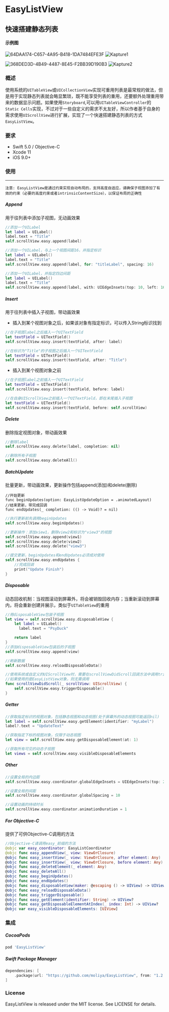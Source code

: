 # EasyListView



## 快速搭建静态列表

#### 示例图

![64DAA174-C657-4A95-B418-1DA7484EFE3F](64DAA174-C657-4A95-B418-1DA7484EFE3F.jpeg) ![Kapture1](Kapture1.gif)

![368DED3D-4B49-4487-8E45-F2BB39D190B3](368DED3D-4B49-4487-8E45-F2BB39D190B3.jpeg) ![Kapture2](Kapture2.gif)



### 概述

使用系统的`UITableView`或`UICollectionView`实现可重用列表是最常规的做法，但是用于实现静态列表就会略显繁琐，既不能享受列表的重用，还要额外处理重用带来的数据显示问题。如果使用`Storyboard`,可以用`UITableViewController`的`Static Cells`实现，不过对于一些自定义的需求不太友好，所以作者基于自身的需求使用`UIScrollView`进行扩展，实现了一个快速搭建静态列表的方式`EasyListView`。

### 要求

- Swift 5.0 / Objective-C
- Xcode 11
- iOS 9.0+

### 使用

---

```
注意: EasyListView是通过约束实现自动布局的，支持高度自适应，请确保子视图添加了有效的约束（必要的高度约束或者intrinsicContentSize），以保证布局的正确性
```

##### Append

用于往列表中添加子视图，无动画效果

```swift
//添加一个UILabel
let label = UILabel()
label.text = "Title"
self.scrollView.easy.append(label)
```

```swift
//添加一个UILabel，与上一个视图间距16，并指定标识
let label = UILabel()
label.text = "Title"
self.scrollView.easy.append(label, for: "titleLabel", spacing: 16)
```

```swift
//添加一个UILabel，并指定四边间距
let label = UILabel()
label.text = "Title"
self.scrollView.easy.append(label, with: UIEdgeInsets(top: 10, left: 16, bottom: 10, right: 16))
```

##### Insert

用于往列表中插入子视图，带动画效果

* 插入到某个视图对象之后，如果该对象有指定标识，可以传入String标识找到

```swift
//在子视图label之后插入一个UITextField
let textField = UITextField()
self.scrollView.easy.insert(textField, after: label)
```

```swift
//在标识为"Title"的子视图之后插入一个UITextField
let textField = UITextField()
self.scrollView.easy.insert(textField, after: "Title")
```

* 插入到某个视图对象之前

```swift
//在子视图label之前插入一个UITextField
let textField = UITextField()
self.scrollView.easy.insert(textField, before: label)
```

```swift
//在自身UIScrollView之前插入一个UITextField，即在末尾插入子视图
let textField = UITextField()
self.scrollView.easy.insert(textField, before: self.scrollView)
```

##### Delete

删除指定视图对象，带动画效果

```swift
//删除label
self.scrollView.easy.delete(label, completion: nil)
```

```swift
//删除所有子视图
self.scrollView.easy.deleteAll()
```

##### BatchUpdate

批量更新，带动画效果，更新操作包括append(添加)和delete(删除)

```
//开始更新
func beginUpdates(option: EasyListUpdateOption = .animatedLayout)
//结束更新，带完成回调
func endUpdates(_ completion: (() -> Void)? = nil)
```

```swift
//执行更新前先调用beginUpdates
self.scrollView.easy.beginUpdates()

//更新操作：添加view1，删除view2和标识为"view3"的视图
self.scrollView.easy.append(view1)
self.scrollView.easy.delete(view2)
self.scrollView.easy.delete("view3")

//提交更新，beginUpdates和endUpdates必须成对使用
self.scrollView.easy.endUpdates {
    //完成回调
    print("Update Finish")
}
```

##### Disposable

动态回收机制：当视图滚动到屏幕外，将会被销毁回收内存；当重新滚动到屏幕内，将会重新创建并展示，类似于`UITableView`的重用

```swift
//用disposableView包装子视图
let view = self.scrollView.easy.disposableView {
    let label = UILabel()
	  label.text = "PsyDuck"

  	return label
}
//添加disposableView包装后的子视图
self.scrollView.easy.append(view)
```

```swift
//刷新数据
self.scrollView.easy.reloadDisposableData()
```

```swift
//使用系统或自定义的UIScrollView时，需要在scrollViewDidScroll回调方法中调用triggerDisposable来触发回收机制
//如果使用的是EasyListView对象，则无需调用
func scrollViewDidScroll(_ scrollView: UIScrollView) {
    self.scrollView.easy.triggerDisposable()
}
```

##### Getter

```swift
//获取指定标识的视图对象，包括静态视图和动态视图(处于屏幕外的动态视图可能返回nil)
let label = self.scrollView.easy.getElement(identifier: "myLabel")
label?.text = "UpdateText"
```

```swift
//获取指定下标的视图对象，仅限于动态视图
let view = self.scrollView.easy.getDisposableElement(at: 1)
```

```swift
//获取所有可见的动态子视图
let views = self.scrollView.easy.visibleDisposableElements
```

##### Other

```swift
//设置全局的内边距
self.scrollView.easy.coordinator.globalEdgeInsets = UIEdgeInsets(top: 20, left: 15, bottom: 20, right: 15)
```

```swift
//设置全局的间距
self.scrollView.easy.coordinator.globalSpacing = 10
```

```swift
//设置动画的持续时长
self.scrollView.easy.coordinator.animationDuration = 1
```

##### For Objective-C

提供了可供Objective-C调用的方法

```swift
//Objective-C请调用easy_前缀的方法
@objc var easy_coordinator: EasyListCoordinator
@objc func easy_appendView(_ view: ViewOrClosure)	
@objc func easy_insertView(_ view: ViewOrClosure, after element: Any)
@objc func easy_insertView(_ view: ViewOrClosure, before element: Any)
@objc func easy_deleteElement(_ element: Any)
@objc func easy_deleteAll()
@objc func easy_beginUpdates()
@objc func easy_endUpdates()
@objc func easy_disposableView(maker: @escaping () -> UIView) -> UIView
@objc func easy_reloadDisposableData()
@objc func easy_triggerDisposable()
@objc func easy_getElement(identifier: String) -> UIView?
@objc func easy_getDisposableElementAtIndex(_ index: Int) -> UIView?
@objc var easy_visibleDisposableElements: [UIView]
```

### 集成

##### CocoaPods

```ruby
pod 'EasyListView'
```

##### Swift Package Manager

```swift
dependencies: [
    .package(url: "https://github.com/moliya/EasyListView", from: "1.2.2")
]
```

### License

EasyListView is released under the MIT license. See LICENSE for details.